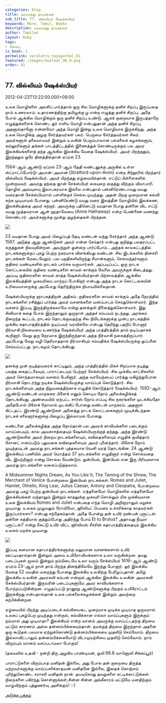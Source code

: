 ```yaml
---
categories: blog
title: வரலாற்று நாயகர்கள்
sub_title: 77. வில்லியம் ஷேக்ஸ்பியர்
keywords: More, Tamil, Books
description: வரலாற்று நாயகர்கள்
author: Tamilan
layout: Ruby
tags:
- சிலம்பு
is_book: 1
permalink: varalatru_nayagarkal_81
featured: /images/noolkal_96_6.png
order: 81
---
```



## 77. வில்லியம் ஷேக்ஸ்பியர்

2012-04-23T13:22:00.000+08:00

உலக மொழிகளை அலசிப் பார்த்தால் ஒரு சில மொழிகளுக்கு தனிச் சிறப்பு இருப்பதை நாம் உணரலாம். உதாரணத்திற்கு தமிழுக்கு ழ என்ற எழுத்து தனிச் சிறப்பு. அதே போல் ஆங்கில மொழிக்கும் ஒரு தனிச் சிறப்பு உண்டு. ஆகக் குறைவாக இருபத்தாறே எழுத்துக்களைக் கொண்ட ஓர் எளிய மொழி என்பதுதான் அந்த தனிச் சிறப்பு. அதனால்தானோ என்னவோ அந்த மொழி இன்று உலக மொழியாக இருக்கிறது. அந்த உலக மொழிக்கு அழகு சேர்த்தவர்கள் பலர். பெருமை சேர்த்தவர்கள் சிலர். அவர்களுள் தலையாயவர் இன்றும் உலகின் பெரும்பாலான பல்கலைக் கழகங்களும், கல்லூரிகளும் தங்கள் பாடத்திட்டத்தில் இணைத்துக் கொண்டிருக்கும் பல அமர இலக்கியங்களைத் தந்த ஆங்கில இலக்கிய மேதை ஷேக்ஸ்பியர். அவர் பிறந்ததும், இறந்ததும் ஒரே தினத்தில்தான் ஏப்ரல் 23.

1564-ஆம் ஆண்டு ஏப்ரல் 23-ஆம் தேதி லண்டனுக்கு அருகில் உள்ள ஸ்ட்ராட்ஃபோர்டு-அபான்-அவான் (Stratford-upon-Avon) என்ற சிற்றூரில் பிறந்தார் வில்லியம் ஷேக்ஸ்பியர். அவர் பிறந்தது ஏழ்மையில்தான். எட்டுப் பிள்ளைகளில் மூன்றாமவர். அவரது தந்தை ஜான் சேக்ஸ்பியர் கையுறை தைத்து விற்கும் வியாபாரி. தொழில் அவ்வுளவு இலாபகரமாக இல்லை என்பதால் பன்னிரெண்டாவது வயது வரைதான் சேக்ஸ்பியரால் பள்ளிக்குச் செல்ல முடிந்தது. அதன் பிறகு முறையான கல்வி கற்க முடியாமல் போனது. பன்னிரெண்டு வயது வரை இலத்தீன் மொழியில் இலக்கண, இலக்கியத்தை அவர் கற்றார். அவருக்கு பதினெட்டு வயதான போது தன்னை விட எட்டு வயது மூத்தவரான ஆன் ஹதாவேயை (Anne Hathaway) என்ற பெண்ணை மணந்து கொண்டார். அவர்களுக்கு மூன்று குழந்தைகள் பிறந்தன.

![](http://3.bp.blogspot.com/-s3JlWc0Mps8/T4Duyy29oYI/AAAAAAAABbg/xh5iXravm0o/s320/3162564_f520.jpg)

23 வயதான போது அவர் பிழைப்புத் தேடி லண்டன் வந்து சேர்ந்தார் அந்த ஆண்டு 1587. அடுத்த ஆறு ஆண்டுகள் அவர் என்ன செய்தார் என்பது குறித்து பலதரப்பட்ட கருத்துகள் நிலவுகின்றன. அவற்றுள் ஒன்றை பார்ப்போம்...அந்தக் காலகட்டத்தில் நாடகங்களுக்குப் புகழ் பெற்ற நகரமாக விளங்கியது லண்டன். சில இடங்களில் தினசரி நாடகங்கள் மேடையேறும். பல பகுதிகளிலிருந்து சீமான்களும், செல்வந்தர்களும் குதிரை வண்டிகளில் நாடகம் பார்க்க வருவார்கள். அப்படிப்பட்ட ஒரு நாடக கொட்டகையில் குதிரை வண்டிகளை காவல் காக்கும் வேலை அவருக்குக் கிடைத்தது. அப்படி குதிரைகளை காவல் காத்த ஷேக்ஸ்பியர்தான் பிற்காலத்தில் ஆங்கில இலக்கியத்தின் முகவரியை மாற்றப் போகிறார் என்பது அந்த நாடக கொட்டகையின் உரிமையாளருக்கு அப்போது தெரிந்திருக்க நியாயமில்லைதான்.

ஷேக்ஸ்பியருக்கு ஞாபகத்திறன் அதிகம். குதிரைகளை காவல் காக்கும் அதே நேரத்தில் நாடகங்களை ரசித்துப் பார்த்த அவர் வசனங்களை மனப்பாடம் செய்துகொள்வார். இந்த வசனம் இப்படி இருந்திருக்கலாமே என்று தனக்குள் நினைத்துக்கொள்வார். இது சினிமாக் கதை போல் இருந்தாலும் ஒருநாள் அந்தச் சம்பவம் நடந்தது. அரங்கம் நிறைந்த கூட்டம், நாடகம் தொடங்குவதற்கு சில நிமிடங்களுக்கு முன்பு நாடகத்தில் முக்கிய கதாபாத்திரத்தில் நடிப்பவர் வரவில்லை என்பது தெரிந்து பதறிப் போனார் நிர்வாகி.நிலமையை உணர்ந்த ஷேக்ஸ்பியர் அந்த பாத்திரத்தில் தாம் நடிப்பதாகக் கூறினார். வேறு ஒரு நேரமாக இருந்திருந்தால் அந்த நிர்வாகி நகைத்திருப்பார். அப்போது வேறு வழி தெரியாததால் நிர்வாகியும் சம்மதிக்க ஷேக்ஸ்பியருக்கு ஒப்பனை செய்யப்பட்டது. நாடகமும் தொடங்கியது.

![](http://4.bp.blogspot.com/-pj0T3QHVbJU/T4Du6hnPTlI/AAAAAAAABbo/Z0o3wPJEyrY/s320/16339053.jpg)

தனக்கு முன் நடித்தவரைக் காட்டிலும், அந்த பாத்திரத்தில் மிகச் சிறப்பாக நடித்து பலத்த கைதட்டலையும், பாராட்டையும் பெற்றார் சேக்ஸ்பியர். சில முக்கிய காட்சிகளில் அவர் சொந்தமாகவும் வசனம் பேசினார். அந்த வரவேற்பைப் பார்த்து மகிழ்ந்துபோன நிர்வாகி தொடர்ந்து நடிக்க ஷேக்ஸ்பியருக்கு வாய்ப்புக் கொடுத்தார். சில நாடகங்களையும் அந்த நிறுவனத்திற்காக எழுதிக் கொடுத்தார் ஷேக்ஸ்பியர். 1592-ஆம் ஆண்டு லண்டன் மாநகரை பிளேக் எனும் கொடிய நோய் அலைக்கழிக்கத் தொடங்கியது. அண்மையில் ஏற்பட்ட சார்ஸ் நோய் எப்படி சில நகரங்களை முடக்கியதோ அதேபோல் பிளேக் நோயால் முடங்கிப் போனது லண்டன் மாநகரம். அதனால் கிட்டதட்ட இரண்டு ஆண்டுகள் அனைத்து நாடக கொட்டகைகளும் மூடிக்கிடந்தன. நாடகக் கலைஞர்களுக்கு பிழைப்பு இல்லாமல் போனது.

லண்டனை அலைக்கழித்த அந்த நோய்தான் பல அமரக் காவியங்களை படைக்கும் வாய்ப்பையும், கால அவகாசத்தையும் ஷேக்ஸ்பியருக்குத் தந்தது. அந்த இரண்டு ஆண்டுகளில் அவர் நிறைய நாடகங்களையும், கவிதைகளையும் எழுதிக் குவித்தார். சோனட் எனப்படும் புதுவகை கவிதைகளையும் அவர் புனைந்தார். பிளேக் நோய் முடிந்தவுடன் அவரது நாடகங்கள் புத்தகமாக வெளி வரத் தொடங்கின. 24 ஆண்டு இலக்கியப் பணியில் அவர் மொத்தம் 37 நாடகங்களை எழுதினார் என்று சொல்வதை விட இயற்றினார் என்று சொல்ல வேண்டும். துன்பியல், இன்பியல் என இரு பிரிவுகளாக அவரது நாடகங்களை வகைப்படுத்தலாம்.

A Midsummer Nights Dream, As You Like It, The Taming of the Shrew, The Merchant of Venice போன்றவை இன்பியல் நாடகங்கள். Romeo and Juliet, Hamlet, Othello, King Lear, Julius Caesar, Antony and Cleopatra, போன்றவை அவரது புகழ் பெற்ற துன்பியல் நாடகங்கள். எத்தனையோ மொழிகளில் எத்தனையோ இலக்கியங்கள் வந்தாலும் இன்றும் காதலுக்கு முகவரி சொல்லும் மிக முக்கியமான உலக இலக்கியம் Romeo and Juliet என்பதை எந்த மொழி அறிஞராலும் மறுக்க முடியாது. உலகம் முழுவதும் ரோமியோ, ஜூலியட் பெயரை உச்சரிக்காத காதலர்கள் இருப்பார்களா? என்பது சந்தேகம்தான். அதே போன்று தன் உயிர் நண்பன் புரூட்டஸ் தன்னை கத்தியால் குத்தும்போது அதிர்ந்து போய் Et tu Brutus? அதாவது நீயுமா புரூட்டஸ்? என்று கேட்டு உயிர் விட்ட ஜூலியஸ் சீசரின் கதாபாத்திரத்தையும் இலக்கிய உலகம் மறக்க முடியாது.

![](http://1.bp.blogspot.com/-E9wG3yf73P8/T4DxKLdj18I/AAAAAAAABbw/0ueI2QLs1kk/s320/william_shakespeare_statue.jpg)

இப்படி கனமான கதாபாத்திரங்களுக்கு வலுவான வசனங்களால் உயிர் ஊட்டியதால்தான் இன்றும் அவை உயிரோவியங்களாக உலா வருகின்றன. தமது படைப்புகள் மூலம் இன்றும் நம்மிடையே உலா வரும் சேக்ஸ்பியர் 1616-ஆம் ஆண்டு ஏப்ரம் 23-ஆம் நாள் தாம் பிறந்த தினத்திலேயே இறந்து போனார். ஓர் இலக்கிய மேதை 52 வயதில் மறைந்து போனது இலக்கிய உலகிற்கு பேரிழப்புதான். தமிழ் இலக்கிய உலகின் அமரகவி கம்பன் என்றால் ஆங்கில இலக்கிய உலகின் அமரகவி சேக்ஸ்பியர்தான். இருவரின் படைப்புகளுமே அமர காவியங்களாக போற்றப்படுகின்றன. எழுதப்பட்டு நானூறு ஆண்டுகளுக்கு பிறகும் உயிரோட்டம் இருக்கிறது என்பதால்தான் உலக பல்கலைக்கழகங்கள் இன்றும் அவற்றை கற்பிக்கின்றன.

ஏழ்மையில் பிறந்து அடிப்படைக் கல்வியைகூட முறையாக முடிக்க முடியாத ஒருவரால் உலகப் புகழ்பெற முடிந்தது என்றால், கல்விக்கான எல்லா வாய்ப்புகளும் இருக்கும் நம்மால் அது முடியாதா? இலக்கியம் என்ற வானம் அவருக்கு வசப்பட்டதற்கு திறமை மட்டும் காரணம் அல்ல தன்னம்பிக்கையும்தான். நமக்குத் திறமை இருந்தால் அதனை ஒரு கூடுதல் பலமாக ஏற்றுக்கொண்டு தன்னம்பிக்கையை முதலீடு செய்வோம். திறமை இல்லாவிட்டாலும் தன்னம்பிக்கையோடு விடாமுயற்சியை முதலீடு செய்வோம். நாம் விரும்பும் வானம் வசப்படாமலா போகும்!

(தகவலில் உதவி - நன்றி திரு.அழகிய பாண்டியன், ஒலி 96.8 வானொலி சிங்கப்பூர்)

பாராட்டுகளை விரும்பாத மனிதன் இல்லை, அது போல தன் குறையை திருத்த மற்றவர்களுக்கு வாய்ப்பளிக்காதவன் மனிதனே இல்லை, இதைக் கொஞ்சம் புரிந்துகொண்ட சராசரி மனிதன் நான். தயவுசெய்து தவறுகளை சுட்டிக்காட்டுங்கள் நிறைகளை பகிர்ந்து கொள்ளுங்கள்,சின்ன சின்ன அங்கீகாரம் மட்டுமே மனதிற்கும் வாழ்விற்கும் புத்துணர்வு அளிக்கும்! :-)

[அடுத்த பக்கம்](varalatru_nayagarkal_82)